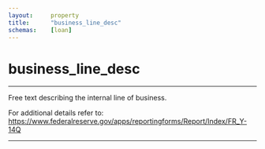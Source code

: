```yaml
---
layout:     property
title:      "business_line_desc"
schemas:    [loan]
---
```


# business_line_desc

---

Free text describing the internal line of business.

For additional details refer to: https://www.federalreserve.gov/apps/reportingforms/Report/Index/FR_Y-14Q

--- 